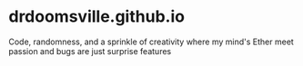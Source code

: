 # drdoomsville.github.io
Code, randomness, and a sprinkle of creativity where my mind's Ether meet passion and bugs are just surprise features
